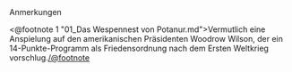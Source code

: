 <div class="anmerkungen">Anmerkungen</div>

<@footnote 1 "01_Das Wespennest von Potanur.md">Vermutlich eine Anspielung auf den amerikanischen Präsidenten Woodrow Wilson, der ein 14-Punkte-Programm als Friedensordnung nach dem Ersten Weltkrieg vorschlug.</@footnote>

